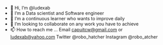 - 👋 Hi, I’m @ludexab
- 👀 I’m a Data scientist and Software engineer
- 🌱 I’m a continuous learner who wants to improve daily
- 💞️ I’m looking to collaborate on any work you have to achieve
- 📫 How to reach me ... Email capuitcw@gmail.com or ludexab@yahoo.com
Twitter @robo_hatcher
Instagram @robo_atcher

<!---
ludexab/ludexab is a ✨ special ✨ repository because its `README.md` (this file) appears on your GitHub profile.
You can click the Preview link to take a look at your changes.
--->
